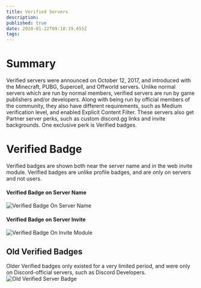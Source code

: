 ```yaml
---
title: Verified Servers
description: 
published: true
date: 2020-01-22T09:18:19.655Z
tags: 
---
```


# Summary
Verified servers were announced on October 12, 2017, and introduced with the Minecraft, PUBG, Supercell, and Offworld servers. Unlike normal servers which are run by normal members, verified servers are run by game publishers and/or developers. Along with being run by official members of the community, they also have different requirements, such as Medium verification level, and enabled Explicit Content Filter. These servers also get Partner server perks, such as custom discord.gg links and invite backgrounds. One exclusive perk is Verified badges.

# Verified Badge
Verified badges are shown both near the server name and in the web invite module. Verified badges are unlike profile badges, and are only on servers and not users. 

#### Verified Badge on Server Name
![Verified Badge On Server Name](https://github.com/DiscordiaWiki/wiki/blob/master/uploads/verified-servers/verified-badge-on-server-name.png?raw=true "Verified Badge on server name")
#### Verified Badge on Server Invite
![Verified Badge On Invite Module](https://github.com/DiscordiaWiki/wiki/blob/master/uploads/verified-servers/verified-badge-on-invite-module.png?raw=true "Verified Badge On Invite Module")

## Old Verified Badges
Older Verified badges only existed for a very limited period, and were only on Discord-official servers, such as Discord Developers. 
![Old Verified Server Badge](https://github.com/DiscordiaWiki/wiki/blob/master/uploads/verified-servers/verifiedserver.png?raw=true "Old Verified Server Badge")